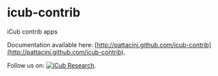 icub-contrib
============

iCub contrib apps

Documentation available here: [http://pattacini.github.com/icub-contrib](http://pattacini.github.com/icub-contrib).

Follow us on: [![iCub Research](http://ssl.gstatic.com/images/icons/gplus-32.png)](https://plus.google.com/u/0/communities/116897884020660435466?prsrc=3).

